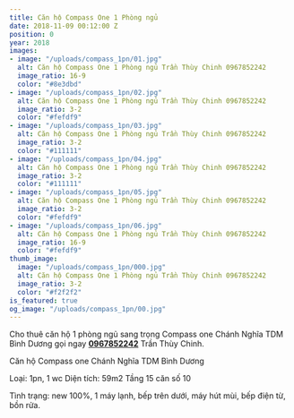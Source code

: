 ```yaml
---
title: Căn hộ Compass One 1 Phòng ngủ
date: 2018-11-09 00:12:00 Z
position: 0
year: 2018
images:
- image: "/uploads/compass_1pn/01.jpg"
  alt: Căn hộ Compass One 1 Phòng ngủ Trần Thùy Chinh 0967852242
  image_ratio: 16-9
  color: "#8e3dbd"
- image: "/uploads/compass_1pn/02.jpg"
  alt: Căn hộ Compass One 1 Phòng ngủ Trần Thùy Chinh 0967852242
  image_ratio: 3-2
  color: "#fefdf9"
- image: "/uploads/compass_1pn/03.jpg"
  alt: Căn hộ Compass One 1 Phòng ngủ Trần Thùy Chinh 0967852242
  image_ratio: 3-2
  color: "#111111"
- image: "/uploads/compass_1pn/04.jpg"
  alt: Căn hộ Compass One 1 Phòng ngủ Trần Thùy Chinh 0967852242
  image_ratio: 3-2
  color: "#111111"
- image: "/uploads/compass_1pn/05.jpg"
  alt: Căn hộ Compass One 1 Phòng ngủ Trần Thùy Chinh 0967852242
  image_ratio: 3-2
  color: "#fefdf9"
- image: "/uploads/compass_1pn/06.jpg"
  alt: Căn hộ Compass One 1 Phòng ngủ Trần Thùy Chinh 0967852242
  image_ratio: 16-9
  color: "#fefdf9"
thumb_image:
  image: "/uploads/compass_1pn/000.jpg"
  alt: Căn hộ Compass One 1 Phòng ngủ Trần Thùy Chinh 0967852242
  image_ratio: 3-2
  color: "#f2f2f2"
is_featured: true
og_image: "/uploads/compass_1pn/00.jpg"
---
```


Cho thuê căn hộ 1 phòng ngủ sang trọng Compass one Chánh Nghĩa TDM Bình Dương gọi ngay [**0967852242**](tel:0967852242) Trần Thùy Chinh.

Căn hộ Compass one Chánh Nghĩa TDM Bình Dương 

Loại: 1pn, 1 wc 
Diện tích: 59m2 Tầng 15 căn số 10

Tình trạng: new 100%, 1 máy lạnh, bếp trên dưới, máy hút mùi, bếp điện từ, bồn rửa.
